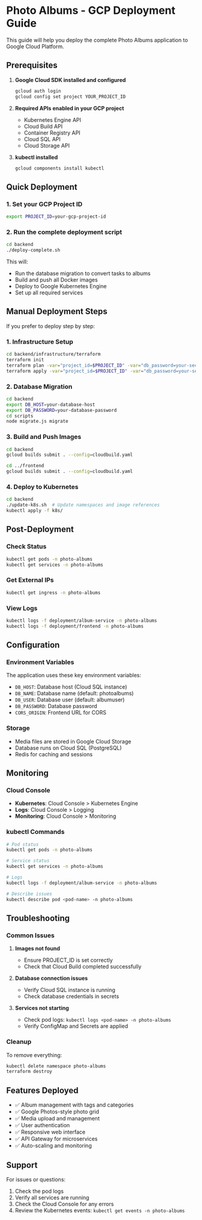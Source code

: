 # Photo Albums - GCP Deployment Guide

This guide will help you deploy the complete Photo Albums application to Google Cloud Platform.

## Prerequisites

1. **Google Cloud SDK installed and configured**
   ```bash
   gcloud auth login
   gcloud config set project YOUR_PROJECT_ID
   ```

2. **Required APIs enabled in your GCP project**
   - Kubernetes Engine API
   - Cloud Build API
   - Container Registry API
   - Cloud SQL API
   - Cloud Storage API

3. **kubectl installed**
   ```bash
   gcloud components install kubectl
   ```

## Quick Deployment

### 1. Set your GCP Project ID
```bash
export PROJECT_ID=your-gcp-project-id
```

### 2. Run the complete deployment script
```bash
cd backend
./deploy-complete.sh
```

This will:
- Run the database migration to convert tasks to albums
- Build and push all Docker images
- Deploy to Google Kubernetes Engine
- Set up all required services

## Manual Deployment Steps

If you prefer to deploy step by step:

### 1. Infrastructure Setup
```bash
cd backend/infrastructure/terraform
terraform init
terraform plan -var="project_id=$PROJECT_ID" -var="db_password=your-secure-password"
terraform apply -var="project_id=$PROJECT_ID" -var="db_password=your-secure-password"
```

### 2. Database Migration
```bash
cd backend
export DB_HOST=your-database-host
export DB_PASSWORD=your-database-password
cd scripts
node migrate.js migrate
```

### 3. Build and Push Images
```bash
cd backend
gcloud builds submit . --config=cloudbuild.yaml

cd ../frontend
gcloud builds submit . --config=cloudbuild.yaml
```

### 4. Deploy to Kubernetes
```bash
cd backend
./update-k8s.sh  # Update namespaces and image references
kubectl apply -f k8s/
```

## Post-Deployment

### Check Status
```bash
kubectl get pods -n photo-albums
kubectl get services -n photo-albums
```

### Get External IPs
```bash
kubectl get ingress -n photo-albums
```

### View Logs
```bash
kubectl logs -f deployment/album-service -n photo-albums
kubectl logs -f deployment/frontend -n photo-albums
```

## Configuration

### Environment Variables
The application uses these key environment variables:

- `DB_HOST`: Database host (Cloud SQL instance)
- `DB_NAME`: Database name (default: photoalbums)
- `DB_USER`: Database user (default: albumuser)
- `DB_PASSWORD`: Database password
- `CORS_ORIGIN`: Frontend URL for CORS

### Storage
- Media files are stored in Google Cloud Storage
- Database runs on Cloud SQL (PostgreSQL)
- Redis for caching and sessions

## Monitoring

### Cloud Console
- **Kubernetes**: Cloud Console > Kubernetes Engine
- **Logs**: Cloud Console > Logging
- **Monitoring**: Cloud Console > Monitoring

### kubectl Commands
```bash
# Pod status
kubectl get pods -n photo-albums

# Service status
kubectl get services -n photo-albums

# Logs
kubectl logs -f deployment/album-service -n photo-albums

# Describe issues
kubectl describe pod <pod-name> -n photo-albums
```

## Troubleshooting

### Common Issues

1. **Images not found**
   - Ensure PROJECT_ID is set correctly
   - Check that Cloud Build completed successfully

2. **Database connection issues**
   - Verify Cloud SQL instance is running
   - Check database credentials in secrets

3. **Services not starting**
   - Check pod logs: `kubectl logs <pod-name> -n photo-albums`
   - Verify ConfigMap and Secrets are applied

### Cleanup
To remove everything:
```bash
kubectl delete namespace photo-albums
terraform destroy
```

## Features Deployed

- ✅ Album management with tags and categories
- ✅ Google Photos-style photo grid
- ✅ Media upload and management
- ✅ User authentication
- ✅ Responsive web interface
- ✅ API Gateway for microservices
- ✅ Auto-scaling and monitoring

## Support

For issues or questions:
1. Check the pod logs
2. Verify all services are running
3. Check the Cloud Console for any errors
4. Review the Kubernetes events: `kubectl get events -n photo-albums`
